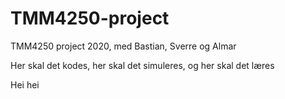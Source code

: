 # TMM4250-project
TMM4250 project 2020, med Bastian, Sverre og Almar

Her skal det kodes, her skal det simuleres, og her skal det læres

Hei hei
